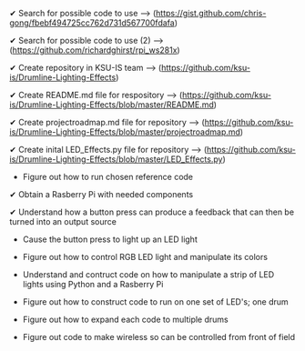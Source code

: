 ✔ Search for possible code to use --> (https://gist.github.com/chris-gong/fbebf494725cc762d731d567700fdafa)

✔ Search for possible code to use (2) --> (https://github.com/richardghirst/rpi_ws281x)

✔ Create repository in KSU-IS team --> (https://github.com/ksu-is/Drumline-Lighting-Effects)

✔ Create README.md file for respository --> (https://github.com/ksu-is/Drumline-Lighting-Effects/blob/master/README.md)

✔ Create projectroadmap.md file for repository --> (https://github.com/ksu-is/Drumline-Lighting-Effects/blob/master/projectroadmap.md)

✔ Create inital LED_Effects.py file for repository --> (https://github.com/ksu-is/Drumline-Lighting-Effects/blob/master/LED_Effects.py)

- Figure out how to run chosen reference code

✔ Obtain a Rasberry Pi with needed components

✔ Understand how a button press can produce a feedback that can then be turned into an output source

- Cause the button press to light up an LED light

- Figure out how to control RGB LED light and manipulate its colors

- Understand and contruct code on how to manipulate a strip of LED lights using Python and a Rasberry Pi

- Figure out how to construct code to run on one set of LED's; one drum

- Figure out how to expand each code to multiple drums

- Figure out code to make wireless so can be controlled from front of field